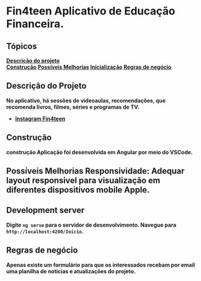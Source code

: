 

 # Fin4teen  <b>Aplicativo de Educação Financeira.<br>  

 ## Tópicos    
 [Descrição do projeto](#descrição-do-projeto)    
 [Construção](#construção)
 [Possíveis Melhorias](#possíveis-melhorias)
 [Inicialização](#Development-server)
 [Regras de negócio](#Regras-de-negócio) 

## Descrição do Projeto
<b>No aplicativo, há sessões de videoaulas, recomendações, que recomenda livros, filmes, séries e programas de TV. <br>
 
 * [Instagram Fin4teen](https://www.instagram.com/fin4teenapp/)

 ## Construção 
 construção Aplicação foi desenvolvida em Angular por meio do VSCode.
 
 ## Possíveis Melhorias <b>Responsividade</b>: Adequar layout responsivel para visualização em diferentes dispositivos mobile Apple. 
  
 ## Development server
 Digite `ng serve` para o servidor de desenvolvimento. Navegue para `http://localhost:4200/Inicio`.
  
 ## Regras de negócio
 Apenas existe um formulário para que os interessados recebam por email uma planilha de noticias  e atualizações do projeto.

